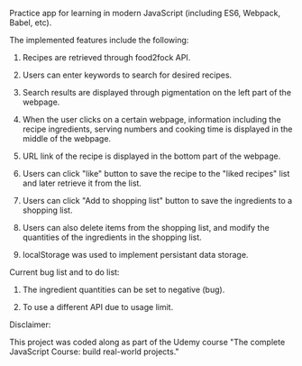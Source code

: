 Practice app for learning in modern JavaScript (including ES6, Webpack, Babel, etc). 

The implemented features include the following:

1. Recipes are retrieved through food2fock API.

2. Users can enter keywords to search for desired recipes.

3. Search results are displayed through pigmentation on the left part of the webpage.

4. When the user clicks on a certain webpage, information including the recipe ingredients, serving numbers and cooking time is displayed in the middle of the webpage.

5. URL link of the recipe is displayed in the bottom part of the webpage.

6. Users can click "like" button to save the recipe to the "liked recipes" list and later retrieve it from the list.

7. Users can click "Add to shopping list" button to save the ingredients to a shopping list.

8. Users can also delete items from the shopping list, and modify the quantities of the ingredients in the shopping list.

9. localStorage was used to implement persistant data storage.


Current bug list and to do list:

1. The ingredient quantities can be set to negative (bug).

2. To use a different API due to usage limit.



Disclaimer:

This project was coded along as part of the Udemy course "The complete JavaScript Course: build real-world projects." 

